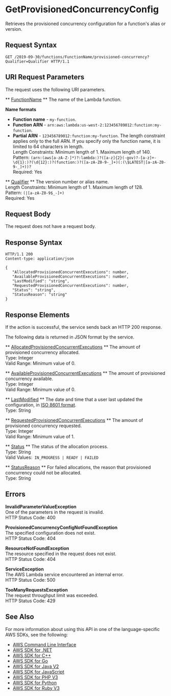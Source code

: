 # GetProvisionedConcurrencyConfig<a name="API_GetProvisionedConcurrencyConfig"></a>

Retrieves the provisioned concurrency configuration for a function's alias or version\.

## Request Syntax<a name="API_GetProvisionedConcurrencyConfig_RequestSyntax"></a>

```
GET /2019-09-30/functions/FunctionName/provisioned-concurrency?Qualifier=Qualifier HTTP/1.1
```

## URI Request Parameters<a name="API_GetProvisionedConcurrencyConfig_RequestParameters"></a>

The request uses the following URI parameters\.

 ** [FunctionName](#API_GetProvisionedConcurrencyConfig_RequestSyntax) **   <a name="SSS-GetProvisionedConcurrencyConfig-request-FunctionName"></a>
The name of the Lambda function\.  

**Name formats**
+  **Function name** \- `my-function`\.
+  **Function ARN** \- `arn:aws:lambda:us-west-2:123456789012:function:my-function`\.
+  **Partial ARN** \- `123456789012:function:my-function`\.
The length constraint applies only to the full ARN\. If you specify only the function name, it is limited to 64 characters in length\.  
Length Constraints: Minimum length of 1\. Maximum length of 140\.  
Pattern: `(arn:(aws[a-zA-Z-]*)?:lambda:)?([a-z]{2}(-gov)?-[a-z]+-\d{1}:)?(\d{12}:)?(function:)?([a-zA-Z0-9-_]+)(:(\$LATEST|[a-zA-Z0-9-_]+))?`   
Required: Yes

 ** [Qualifier](#API_GetProvisionedConcurrencyConfig_RequestSyntax) **   <a name="SSS-GetProvisionedConcurrencyConfig-request-Qualifier"></a>
The version number or alias name\.  
Length Constraints: Minimum length of 1\. Maximum length of 128\.  
Pattern: `(|[a-zA-Z0-9$_-]+)`   
Required: Yes

## Request Body<a name="API_GetProvisionedConcurrencyConfig_RequestBody"></a>

The request does not have a request body\.

## Response Syntax<a name="API_GetProvisionedConcurrencyConfig_ResponseSyntax"></a>

```
HTTP/1.1 200
Content-type: application/json

{
   "AllocatedProvisionedConcurrentExecutions": number,
   "AvailableProvisionedConcurrentExecutions": number,
   "LastModified": "string",
   "RequestedProvisionedConcurrentExecutions": number,
   "Status": "string",
   "StatusReason": "string"
}
```

## Response Elements<a name="API_GetProvisionedConcurrencyConfig_ResponseElements"></a>

If the action is successful, the service sends back an HTTP 200 response\.

The following data is returned in JSON format by the service\.

 ** [AllocatedProvisionedConcurrentExecutions](#API_GetProvisionedConcurrencyConfig_ResponseSyntax) **   <a name="SSS-GetProvisionedConcurrencyConfig-response-AllocatedProvisionedConcurrentExecutions"></a>
The amount of provisioned concurrency allocated\.  
Type: Integer  
Valid Range: Minimum value of 0\.

 ** [AvailableProvisionedConcurrentExecutions](#API_GetProvisionedConcurrencyConfig_ResponseSyntax) **   <a name="SSS-GetProvisionedConcurrencyConfig-response-AvailableProvisionedConcurrentExecutions"></a>
The amount of provisioned concurrency available\.  
Type: Integer  
Valid Range: Minimum value of 0\.

 ** [LastModified](#API_GetProvisionedConcurrencyConfig_ResponseSyntax) **   <a name="SSS-GetProvisionedConcurrencyConfig-response-LastModified"></a>
The date and time that a user last updated the configuration, in [ISO 8601 format](https://www.iso.org/iso-8601-date-and-time-format.html)\.  
Type: String

 ** [RequestedProvisionedConcurrentExecutions](#API_GetProvisionedConcurrencyConfig_ResponseSyntax) **   <a name="SSS-GetProvisionedConcurrencyConfig-response-RequestedProvisionedConcurrentExecutions"></a>
The amount of provisioned concurrency requested\.  
Type: Integer  
Valid Range: Minimum value of 1\.

 ** [Status](#API_GetProvisionedConcurrencyConfig_ResponseSyntax) **   <a name="SSS-GetProvisionedConcurrencyConfig-response-Status"></a>
The status of the allocation process\.  
Type: String  
Valid Values:` IN_PROGRESS | READY | FAILED` 

 ** [StatusReason](#API_GetProvisionedConcurrencyConfig_ResponseSyntax) **   <a name="SSS-GetProvisionedConcurrencyConfig-response-StatusReason"></a>
For failed allocations, the reason that provisioned concurrency could not be allocated\.  
Type: String

## Errors<a name="API_GetProvisionedConcurrencyConfig_Errors"></a>

 **InvalidParameterValueException**   
One of the parameters in the request is invalid\.  
HTTP Status Code: 400

 **ProvisionedConcurrencyConfigNotFoundException**   
The specified configuration does not exist\.  
HTTP Status Code: 404

 **ResourceNotFoundException**   
The resource specified in the request does not exist\.  
HTTP Status Code: 404

 **ServiceException**   
The AWS Lambda service encountered an internal error\.  
HTTP Status Code: 500

 **TooManyRequestsException**   
The request throughput limit was exceeded\.  
HTTP Status Code: 429

## See Also<a name="API_GetProvisionedConcurrencyConfig_SeeAlso"></a>

For more information about using this API in one of the language\-specific AWS SDKs, see the following:
+  [AWS Command Line Interface](https://docs.aws.amazon.com/goto/aws-cli/lambda-2015-03-31/GetProvisionedConcurrencyConfig) 
+  [AWS SDK for \.NET](https://docs.aws.amazon.com/goto/DotNetSDKV3/lambda-2015-03-31/GetProvisionedConcurrencyConfig) 
+  [AWS SDK for C\+\+](https://docs.aws.amazon.com/goto/SdkForCpp/lambda-2015-03-31/GetProvisionedConcurrencyConfig) 
+  [AWS SDK for Go](https://docs.aws.amazon.com/goto/SdkForGoV1/lambda-2015-03-31/GetProvisionedConcurrencyConfig) 
+  [AWS SDK for Java V2](https://docs.aws.amazon.com/goto/SdkForJavaV2/lambda-2015-03-31/GetProvisionedConcurrencyConfig) 
+  [AWS SDK for JavaScript](https://docs.aws.amazon.com/goto/AWSJavaScriptSDK/lambda-2015-03-31/GetProvisionedConcurrencyConfig) 
+  [AWS SDK for PHP V3](https://docs.aws.amazon.com/goto/SdkForPHPV3/lambda-2015-03-31/GetProvisionedConcurrencyConfig) 
+  [AWS SDK for Python](https://docs.aws.amazon.com/goto/boto3/lambda-2015-03-31/GetProvisionedConcurrencyConfig) 
+  [AWS SDK for Ruby V3](https://docs.aws.amazon.com/goto/SdkForRubyV3/lambda-2015-03-31/GetProvisionedConcurrencyConfig) 